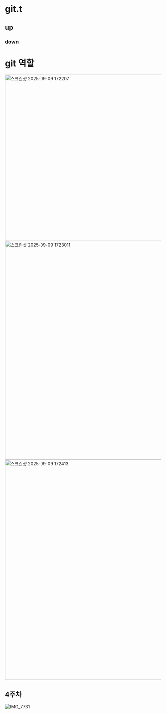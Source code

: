 # git.t


## up

### down


# git 역할
<img width="700" height="537" alt="스크린샷 2025-09-09 172207" src="https://github.com/user-attachments/assets/26e1127d-3386-40d0-b731-9f9aa5eafa36" />


<img width="681" height="708" alt="스크린샷 2025-09-09 1723011" src="https://github.com/user-attachments/assets/e082dc53-1971-47bd-9814-15e190e4a919" />
<img width="740" height="711" alt="스크린샷 2025-09-09 172413" src="https://github.com/user-attachments/assets/86757cda-e7b3-4728-a8bd-ff2396fcd0ee" />



## 4주차
![IMG_7731](https://github.com/user-attachments/assets/f6001072-24b5-41b6-a1f3-67b58bc6c55d)

